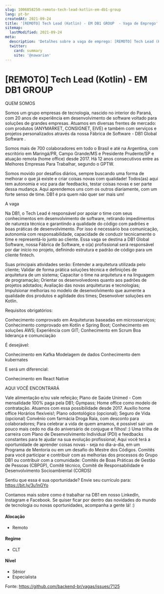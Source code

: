 ```yaml
---
slug: 1006858250-remoto-tech-lead-kotlin-em-db1-group
lang: pt-br
createdAt: 2021-09-24
title: '[REMOTO] Tech Lead (Kotlin) - EM DB1 GROUP  - Vaga de Emprego'
sitemap:
  lastModified: 2021-09-24
meta:
  description: 'Detalhes sobre a vaga de emprego: [REMOTO] Tech Lead (Kotlin) - EM DB1 GROUP '
  twitter:
    card: summary
    site: '@nawarian'
---
```


# [REMOTO] Tech Lead (Kotlin) - EM DB1 GROUP 

QUEM SOMOS

Somos um grupo empresas de tecnologia, nascido no interior do Paraná, com 20 anos de experiência em desenvolvimento de software voltado para soluções de grandes empresas. Atuamos em diversas frentes de mercado: com produtos (ANYMARKET, CONSIGNET, EIVE) e também com serviços e projetos personalizados através da nossa Fábrica de Software - DB1 Global Software .

Somos mais de 700 colaboradores em todo o Brasil e até na Argentina, com escritório em Maringá/PR, Campo Grande/MS e Presidente Prudente/SP e atuação remota (home office) desde 2017. Há 12 anos consecutivos entre as Melhores Empresas Para Trabalhar, segundo o GPTW.

Somos movido por desafios diários, sempre buscando uma forma de melhorar o que já existe e criar coisas novas com qualidade! Todos(as) aqui tem autonomia e voz para dar feedbacks, testar coisas novas e ser parte dessa mudança. Aqui aprendemos uns com os outros diariamente, com um forte senso de time. DB1 é pra quem não quer ser mais um!

A vaga

Na DB1, o Tech Lead é responsável por apoiar o time com seus conhecimentos em desenvolvimento de software, retirando impedimentos de natureza técnica e garantindo a qualidade do código com padrões e boas práticas de desenvolvimento. Por isso é necessário boa comunicação, autonomia com responsabilidade, capacidade de conduzir tecnicamente o time e representá-lo junto ao cliente.
Essa vaga se destina a DB1 Global Software, nossa Fábrica de Software, e o(a) profissional será responsável por dar início no projeto, definindo estrutura e padrão de código para um cliente fintech.

Suas principais atividades serão:
Entender a arquitetura utilizada pelo cliente;
Validar de forma prática soluções técnica e definições de arquitetura de um sistema;
Capacitar o time na arquitetura e na linguagem de programação;
Orientar os desenvolvedores quanto aos padrões de projetos adotados;
Avaliação das novas arquiteturas e tecnologias;
Impulsionar melhorias no modelo de desenvolvimento que aumente a qualidade dos produtos e agilidade dos times;
Desenvolver soluções em Kotlin.

Requisitos obrigatórios:

Conhecimento comprovado em Arquiteturas baseadas em microsserviços;
Conhecimento comprovado em Kotlin e Spring Boot;
Conhecimento em soluções AWS;
Experiência com GIT;
Conhecimento em Scrum
Boa liderança e comunciação

É desejável:

Conhecimento em Kafka
Modelagem de dados
Conhecimento dem kubernates

E será um diferencial:

Conhecimento em React Native

AQUI VOCÊ ENCONTRARÁ

Vale alimentação e/ou vale refeição;
Plano de Saúde Unimed - Com mensalidade 100% paga pela DB1;
Gympass;
Home office como modelo de contratação. Atuamos com essa possibilidade desde 2017.
Auxílio home office
Horários flexíveis!;
Plano odontológico (opcional);
Seguro de Vida (opcional)
Convênio com farmácia Droga Raia, com desconto para colaboradores;
Para celebrar a vida de quem amamos, é possível sair um pouco mais cedo no dia do aniversário de conjugue e filhos! :)
Uma trilha de carreira com Plano de Desenvolvimento Individual (PDI) e feedbacks constantes para te ajudar na sua evolução profissional;
Aqui você terá a oportunidade de aprender coisas novas - seja no dia-a-dia, em um Programa de Mentoria ou em um desafio do Mestre dos Códigos.
Comitês para você participar e contribuir com as melhorias dos processos do Grupo DB1 ou contribuir com a comunidade: Comitês de Boas Práticas de Gestão de Pessoas (CBPGP), Comitê técnico, Comitê de Responsabilidade e Desenvolvimento Socioambiental (CORDS)

Sentiu que essa é sua oportunidade? Envie seu currículo para: https://bit.ly/3u1nGYo

Contamos mais sobre como é trabalhar na DB1 em nosso LinkedIn, Instagram e Facebook. Se quiser ficar por dentro das novidades do mundo de tecnologia ou novas oportunidades, acompanha a gente lá! :)


#### Alocação
- Remoto

#### Regime
- CLT

#### Nível
- Sênior
- Especialista




Fonte: https://github.com/backend-br/vagas/issues/7125